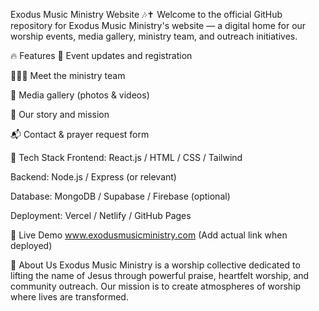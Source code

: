 Exodus Music Ministry Website 🎶✝️
Welcome to the official GitHub repository for Exodus Music Ministry's website — a digital home for our worship events, media gallery, ministry team, and outreach initiatives.

🔥 Features
🎤 Event updates and registration

🧑‍🤝‍🧑 Meet the ministry team

📸 Media gallery (photos & videos)

📖 Our story and mission

📬 Contact & prayer request form

📌 Tech Stack
Frontend: React.js / HTML / CSS / Tailwind

Backend: Node.js / Express (or relevant)

Database: MongoDB / Supabase / Firebase (optional)

Deployment: Vercel / Netlify / GitHub Pages

🚀 Live Demo
www.exodusmusicministry.com (Add actual link when deployed)

🙏 About Us
Exodus Music Ministry is a worship collective dedicated to lifting the name of Jesus through powerful praise, heartfelt worship, and community outreach. Our mission is to create atmospheres of worship where lives are transformed.

